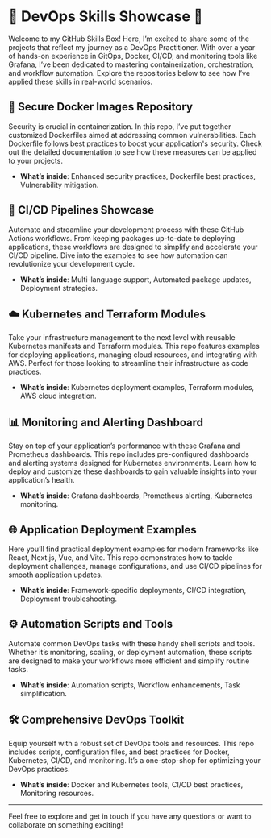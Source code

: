 # 🌟 DevOps Skills Showcase 🌟

Welcome to my GitHub Skills Box! Here, I’m excited to share some of the projects that reflect my journey as a DevOps Practitioner. With over a year of hands-on experience in GitOps, Docker, CI/CD, and monitoring tools like Grafana, I’ve been dedicated to mastering containerization, orchestration, and workflow automation. Explore the repositories below to see how I’ve applied these skills in real-world scenarios.

## 🔐 Secure Docker Images Repository

Security is crucial in containerization. In this repo, I’ve put together customized Dockerfiles aimed at addressing common vulnerabilities. Each Dockerfile follows best practices to boost your application's security. Check out the detailed documentation to see how these measures can be applied to your projects.

- **What’s inside**: Enhanced security practices, Dockerfile best practices, Vulnerability mitigation.

## 🚀 CI/CD Pipelines Showcase

Automate and streamline your development process with these GitHub Actions workflows. From keeping packages up-to-date to deploying applications, these workflows are designed to simplify and accelerate your CI/CD pipeline. Dive into the examples to see how automation can revolutionize your development cycle.

- **What’s inside**: Multi-language support, Automated package updates, Deployment strategies.

## ☁️ Kubernetes and Terraform Modules

Take your infrastructure management to the next level with reusable Kubernetes manifests and Terraform modules. This repo features examples for deploying applications, managing cloud resources, and integrating with AWS. Perfect for those looking to streamline their infrastructure as code practices.

- **What’s inside**: Kubernetes deployment examples, Terraform modules, AWS cloud integration.

## 📊 Monitoring and Alerting Dashboard

Stay on top of your application’s performance with these Grafana and Prometheus dashboards. This repo includes pre-configured dashboards and alerting systems designed for Kubernetes environments. Learn how to deploy and customize these dashboards to gain valuable insights into your application’s health.

- **What’s inside**: Grafana dashboards, Prometheus alerting, Kubernetes monitoring.

## 🌐 Application Deployment Examples

Here you’ll find practical deployment examples for modern frameworks like React, Next.js, Vue, and Vite. This repo demonstrates how to tackle deployment challenges, manage configurations, and use CI/CD pipelines for smooth application updates.

- **What’s inside**: Framework-specific deployments, CI/CD integration, Deployment troubleshooting.

## ⚙️ Automation Scripts and Tools

Automate common DevOps tasks with these handy shell scripts and tools. Whether it’s monitoring, scaling, or deployment automation, these scripts are designed to make your workflows more efficient and simplify routine tasks.

- **What’s inside**: Automation scripts, Workflow enhancements, Task simplification.

## 🛠️ Comprehensive DevOps Toolkit

Equip yourself with a robust set of DevOps tools and resources. This repo includes scripts, configuration files, and best practices for Docker, Kubernetes, CI/CD, and monitoring. It’s a one-stop-shop for optimizing your DevOps practices.

- **What’s inside**: Docker and Kubernetes tools, CI/CD best practices, Monitoring resources.

---

Feel free to explore and get in touch if you have any questions or want to collaborate on something exciting!
